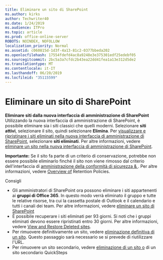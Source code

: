 ```yaml
---
title: Eliminare un sito di SharePoint
ms.author: kirks
author: Techwriter40
ms.date: 1/24/2019
ms.audience: ITPro
ms.topic: article
ms.prod: office-online-server
ROBOTS: NOINDEX, NOFOLLOW
localization_priority: Normal
ms.assetid: c060815d-1d3f-4a13-81c2-0377bbeda202
ms.openlocfilehash: 17554fdefd4ac8a9248e3e375301edf25edebf05
ms.sourcegitcommit: 2bc5a3a7cfdc2b43ea22dd41fea1a13e312d5de2
ms.translationtype: MT
ms.contentlocale: it-IT
ms.lasthandoff: 06/20/2019
ms.locfileid: "35115599"
---
```

# <a name="delete-a-sharepoint-site"></a>Eliminare un sito di SharePoint
**Eliminare siti dalla nuova interfaccia di amministrazione di SharePoint** Utilizzando la nuova interfaccia di amministrazione di SharePoint, è possibile eliminare sia i siti classici che quelli moderni. Selezionare **siti attivi**, selezionare il sito, quindi selezionare **Elimina**. Per [visualizzare e ripristinare i siti eliminati nella nuova interfaccia di amministrazione di SharePoint](https://docs.microsoft.com/sharepoint/view-and-restore-deleted-sites-in-new-admin-center), selezionare **siti eliminati**. Per altre informazioni, vedere [eliminare un sito nella nuova interfaccia di amministrazione di SharePoint](https://docs.microsoft.com/sharepoint/delete-site-collection#delete-a-site-in-the-new-sharepoint-admin-center).

**Importante:** Se il sito fa parte di un criterio di conservazione, potrebbe non essere possibile eliminarlo finché il sito non viene rimosso dal criterio dell'interfaccia di [amministrazione della conformità di sicurezza &amp; ](https://protection.office.com/?rfr=AdminCenter#/homepage). Per altre informazioni, vedere [Overview of](https://docs.microsoft.com/office365/securitycompliance/retention-policies#content-in-onedrive-accounts-and-sharepoint-sites) Retention Policies. 

Consigli
- Gli amministratori di SharePoint ora possono eliminare i siti appartenenti ai **gruppi di Office 365**. In questo modo verrà eliminato il gruppo e tutte le relative risorse, tra cui la cassetta postale di Outlook e il calendario e tutti i canali dei team. Per altre informazioni, vedere [eliminare un sito di SharePoint](https://docs.microsoft.com/sharepoint/manage-sites-in-new-admin-center#delete-a-site)
- È possibile recuperare i siti eliminati per 93 giorni. Si noti che i gruppi eliminati devono essere ripristinati entro 30 giorni. Per altre informazioni, vedere [View and Restore Deleted sites](https://docs.microsoft.com/sharepoint/view-and-restore-deleted-sites-in-new-admin-center).
- Per rimuovere definitivamente un sito, vedere [eliminazione definitiva di un sito](https://docs.microsoft.com/sharepoint/delete-site-collection#permanently-delete-a-site). Questo passaggio sarà necessario se si prevede di riutilizzare l'URL. 
- Per rimuovere un sito secondario, vedere [eliminazione di un sito o](https://support.office.com/article/Delete-a-SharePoint-site-or-subsite-bc37b743-0cef-475e-9a8c-8fc4d40179fb#__bkmkshortcut) di un sito secondario QuickSteps
